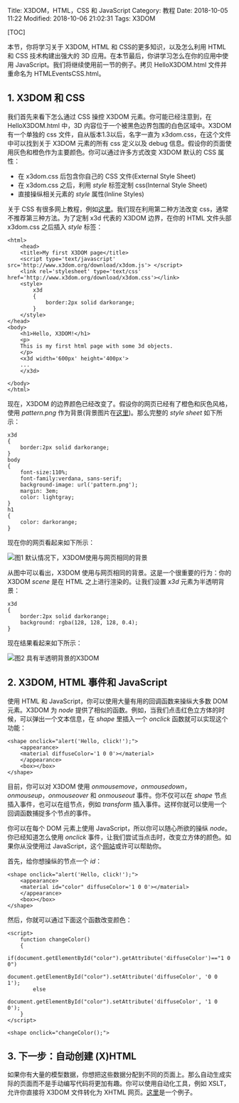 Title: X3DOM，HTML，CSS 和 JavaScript
Category: 教程
Date: 2018-10-05 11:22
Modified: 2018-10-06 21:02:31
Tags: X3DOM

[TOC]

本节，你将学习关于 X3DOM, HTML 和 CSS的更多知识，以及怎么利用 HTML 和 CSS 技术构建出强大的 3D 应用。在本节最后，你讲学习怎么在你的应用中使用 JavaScript。我们将继续使用前一节的例子。拷贝 HelloX3DOM.html 文件并重命名为 HTMLEventsCSS.html。

## 1. X3DOM 和 CSS

我们首先来看下怎么通过 CSS 操控 X3DOM 元素。你可能已经注意到，在 HelloX3DOM.html 中，3D 内容位于一个被黑色边界包围的白色区域中。X3DOM 有一个单独的 css 文件，自从版本1.3以后，名字一直为 x3dom.css，在这个文件中可以找到关于 X3DOM 元素的所有 css 定义以及 debug 信息。假设你的页面使用灰色和橙色作为主要颜色。你可以通过许多方式改变 X3DOM 默认的 CSS 属性：

- 在 x3dom.css 后包含你自己的 CSS 文件(External Style Sheet)
- 在 x3dom.css 之后，利用 *style* 标签定制 css(Internal
Style Sheet)
- 直接操纵相关元素的 *style* 属性(Inline Styles)

关于 CSS 有很多网上教程，例如[这里](http://www.w3schools.com/css/css_howto.asp)。我们现在利用第二种方法改变 css，通常不推荐第三种方法。为了定制 x3d 代表的 X3DOM 边界，在你的 HTML 文件头部 x3dom.css 之后插入 *style* 标签：
```
<html>
    <head>
    <title>My first X3DOM page</title>
    <script type='text/javascript' src='http://www.x3dom.org/download/x3dom.js'> </script>
    <link rel='stylesheet' type='text/css' href='http://www.x3dom.org/download/x3dom.css'></link>
    <style>
        x3d
        {
            border:2px solid darkorange;
        }
    </style>
</head>
<body>
    <h1>Hello, X3DOM!</h1>
    <p>
    This is my first html page with some 3d objects.
    </p>
    <x3d width='600px' height='400px'>
    ...
    </x3d>

</body>
</html>
```
现在，X3DOM 的边界颜色已经改变了。假设你的网页已经有了橙色和灰色风格，使用 *pattern.png* 作为背景(背景图片在[这里](https://doc.x3dom.org/tutorials/basics/htmlCSS/pattern.png))。那么完整的 *style sheet* 如下所示：
```
x3d
{
    border:2px solid darkorange;
}
body
{
    font-size:110%;
    font-family:verdana, sans-serif;
    background-image: url('pattern.png');
    margin: 3em;
    color: lightgray;
}
h1
{
    color: darkorange;
}
```
现在你的网页看起来如下所示：

![图1  默认情况下，X3DOM使用与网页相同的背景]({filename}/images/fig5.png)

从图中可以看出，X3DOM 使用与网页相同的背景。这是一个很重要的行为：你的 X3DOM *scene* 是在 HTML 之上进行渲染的。让我们设置 *x3d* 元素为半透明背景：
```
x3d
{
    border:2px solid darkorange;
    background: rgba(128, 128, 128, 0.4);
}
```
现在结果看起来如下所示：

![图2  具有半透明背景的X3DOM]({filename}/images/fig6.png)

## 2. X3DOM, HTML 事件和 JavaScript

使用 HTML 和 JavaScript，你可以使用大量有用的回调函数来操纵大多数 DOM 元素。X3DOM 为 *node* 提供了相似的函数。例如，当我们点击红色立方体的时候，可以弹出一个文本信息，在 *shape* 里插入一个 *onclick* 函数就可以实现这个功能：
```
<shape onclick="alert('Hello, click!');">
    <appearance>
    <material diffuseColor='1 0 0'></material>
    </appearance>
    <box></box>
</shape>
```

目前，你可以对 X3DOM 使用 *onmousemove*，*onmousedown*， *onmouseup*，*onmouseover* 和 *onmouseout* 事件。你不仅可以在 *shape* 节点插入事件，也可以在组节点，例如 *transform* 插入事件。这样你就可以使用一个回调函数捕捉多个节点的事件。

你可以在每个 DOM 元素上使用 JavaScript，所以你可以随心所欲的操纵 *node*。你已经知道怎么使用 *onclick* 事件，让我们尝试当点击时，改变立方体的颜色。如果你从没使用过 JavaScript，这个[网站](http://www.w3schools.com/js/default.asp)或许可以帮助你。

首先，给你想操纵的节点一个 *id*：
```
<shape onclick="alert('Hello, click!');">
    <appearance>
    <material id="color" diffuseColor='1 0 0'></material>
    </appearance>
    <box></box>
</shape>
```
然后，你就可以通过下面这个函数改变颜色：
```
<script>
    function changeColor()
    {
        if(document.getElementById("color").getAttribute('diffuseColor')=="1 0 0")
            document.getElementById("color").setAttribute('diffuseColor', '0 0 1');
        else
            document.getElementById("color").setAttribute('diffuseColor', '1 0 0');
    }
</script>
```
```
<shape onclick="changeColor();">
```

## 3. 下一步：自动创建 (X)HTML

如果你有大量的模型数据，你想把这些数据分配到不同的页面上。那么自动生成实际的页面而不是手动编写代码将更加有趣。你可以使用自动化工具，例如 XSLT，允许你直接将 X3DOM 文件转化为 XHTML 网页。[这里](http://www.web3d.org/x3d/stylesheets/X3dToXhtmlStylesheetExamples.zip)是一个例子。
